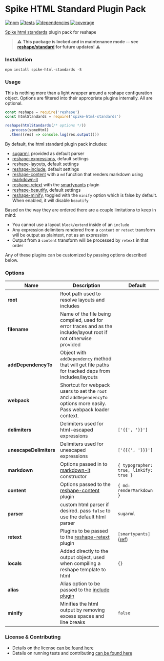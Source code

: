 # Spike HTML Standard Plugin Pack

[![npm](http://img.shields.io/npm/v/spike-html-standards.svg?style=flat)](https://badge.fury.io/js/spike-html-standards) [![tests](http://img.shields.io/travis/static-dev/spike-html-standards/master.svg?style=flat)](https://travis-ci.org/static-dev/spike-html-standards) [![dependencies](http://img.shields.io/david/static-dev/spike-html-standards.svg?style=flat)](https://david-dm.org/static-dev/spike-html-standards) [![coverage](http://img.shields.io/coveralls/static-dev/spike-html-standards.svg?style=flat)](https://coveralls.io/github/static-dev/spike-html-standards)

[Spike html standards](https://spike.readme.io/docs/html-standards) plugin pack for reshape

> :warning: **This package is locked and in maintenance mode -- see [reshape/standard](https://github.com/reshape/standard) for future updates!** :warning:

### Installation

`npm install spike-html-standards -S`

### Usage

This is nothing more than a light wrapper around a reshape configuration object. Options are filtered into their appropriate plugins internally. All are optional.

```js
const reshape = require('reshape')
const htmlStandards = require('spike-html-standards')

reshape(htmlStandards(/* options */))
  .process(someHtml)
  .then((res) => console.log(res.output()))
```

By default, the html standard plugin pack includes:

- [sugarml](https://github.com/reshape/sugarml), provided as default parser
- [reshape-expressions](https://github.com/reshape/expressions), default settings
- [reshape-layouts](https://github.com/reshape/layouts), default settings
- [reshape-include](https://github.com/reshape/include), default settings
- [reshape-content](https://github.com/reshape/content) with a `md` function that renders markdown using [markdown-it](https://github.com/markdown-it/markdown-it)
- [reshape-retext](https://github.com/reshape/retext) with the [smartypants](https://github.com/wooorm/retext-smartypants) plugin
- [reshape-beautify](https://github.com/reshape/beautify), default settings
- [reshape-minify](https://github.com/reshape/minify), toggled with the `minify` option which is false by default. When enabled, it will disable `beautify`

Based on the way they are ordered there are a couple limitations to keep in mind:

- You cannot use a layout `block/extend` inside of an `include`
- Any expression delimiters rendered from a `content` or `retext` transform will be output as plaintext, not as an expression
- Output from a `content` transform will be processed by `retext` in that order

Any of these plugins can be customized by passing options described below.

### Options

| Name | Description | Default |
| ---- | ----------- | ------- |
| **root** | Root path used to resolve layouts and includes | |
| **filename** | Name of the file being compiled, used for error traces and as the include/layout root if not otherwise provided | |
| **addDependencyTo** | Object with `addDependency` method that will get file paths for tracked deps from includes/layouts | |
| **webpack** | Shortcut for webpack users to set the `root` and `addDependencyTo` options more easily. Pass webpack loader context. | |
| **delimiters** | Delimiters used for html-escaped expressions | `['{{', '}}']` |
| **unescapeDelimiters** | Delimiters used for unescaped expressions | `['{{{', '}}}']` |
| **markdown** | Options passed in to [markdown-it](https://github.com/markdown-it/markdown-it) constructor | `{ typographer: true, linkify: true }` |
| **content** | Options passed to the [reshape-content](https://github.com/reshape/content) plugin | `{ md: renderMarkdown }` |
| **parser** | custom html parser if desired. pass `false` to use the default html parser | `sugarml` |
| **retext** | Plugins to be passed to the [reshape-retext](https://github.com/reshape/retext) plugin | `[smartypants]` ([ref](https://github.com/wooorm/retext-smartypants)) |
| **locals** | Added directly to the output object, used when compiling a reshape template to html | `{}` |
| **alias** | Alias option to be passed to the [include plugin](https://github.com/reshape/include#options) | |
| **minify** | Minifies the html output by removing excess spaces and line breaks | `false` |

### License & Contributing

- Details on the license [can be found here](LICENSE.md)
- Details on running tests and contributing [can be found here](contributing.md)
